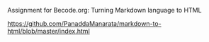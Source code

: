 Assignment for Becode.org: 
Turning Markdown language to HTML 

https://github.com/PanaddaManarata/markdown-to-html/blob/master/index.html

